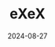 ---  
layout: startup_page  
title: "eXeX"  
id: "exex.ai"  
permalink: "/exexexex.ai08272024/"  
website: "https://www.exex.ai/"  
funding_round: "Seed"  
funding_amount: "$5.8M"  
investors: ""  
about: "eXeX is a med tech company using AI and spatial computing to improve surgical procedures. Their platform increases efficiency and accuracy for surgical teams, and has been used in over 2,000 surgeries across three continents. The company holds patents on its technology."  
markets: "Medtech, AI, Spatial Computing"  
hq: "Orlando, Florida, United States"  
founded_year: "2022"  
linkedin: "https://www.linkedin.com/company/expanded-existence"  
twitter: "https://x.com/eXpandedeX"  
instagram: ""  
facebook: "https://www.facebook.com/profile.php?id=100076256231034"  
crunchbase: "https://www.crunchbase.com/organization/exex-eecb"  
pitchbook: "https://pitchbook.com/profiles/company/560631-16"  

date_display: "27-Aug-2024"  
date: "2024-08-27"

# SEO Optimization  
meta_title: "eXeX - Seed Funding ($5.8M)"  
meta_description: "eXeX, eXeX is a med tech company using AI and spatial computing to improve surgical procedures. Their platform increases efficiency and accuracy for surgica..."  
meta_keywords: "eXeX, Medtech, AI, Spatial Computing, Seed funding"  
canonical_url: "https://startup.projectstartups.com/exexexex.ai08272024/"  
---